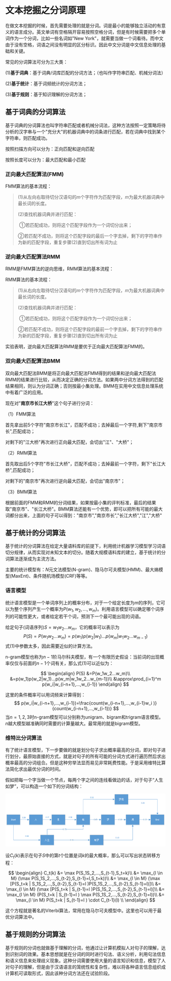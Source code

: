 # 文本挖掘之分词原理

在做文本挖掘的时候，首先需要处理的就是分词。词是最小的能够独立活动的有意义的语言成分。英文单词有空格隔开容易按照空格分词，但是有时候需要把多个单词作为一个分词，比如一些名词如"New York"，就需要当做一个词看待。而中文由于没有空格，词语之间没有明显的区分标识。因此中文分词是中文信息处理的基础和关键。

常见的分词算法可分为三大类：

(1)**基于词典**：基于词典/词库匹配的分词方法；（也叫作字符串匹配、机械分词法）

(2)**基于统计**：基于词频统计的分词方法；

(3)**基于规则**：基于知识理解的分词方法；



## 基于词典的分词算法

基于词典的分词算法也叫字符串匹配或者机械分词法，这种方法按照一定策略将待分析的汉字串与一个"充分大"的机器词典中的词条进行匹配，若在词典中找到某个字符串，则匹配成功。

按照扫描方向可以分为：正向匹配和逆向匹配

按照长度可以分为：最大匹配和最小匹配


### 正向最大匹配算法(FMM)

FMM算法的基本流程：

> (1)从左向右取待切分汉语句的$m$个字符作为匹配字段，$m$为最大机器词典中最长词的长度。
>
> (2)查找机器词典并进行匹配：
>
> ​	①若匹配成功，则将这个匹配字段作为一个词切分出来；
>
> ​	②若匹配不成功，则将这个匹配字段的最后一个字去掉，剩下的字符串作为新的匹配字段，重复步骤(2)直到切出所有词为止



### 逆向最大匹配算法RMM

RMM是FMM算法的逆向思维，RMM算法的基本流程：

RMM算法的基本流程：

> (1)从右向左取待切分汉语句的$m$个字符作为匹配字段，$m$为最大机器词典中最长词的长度。
>
> (2)查找机器词典并进行匹配：
>
> ​	①若匹配成功，则将这个匹配字段作为一个词切分出来；
>
> ​	②若匹配不成功，则将这个匹配字段的最前一个字去掉，剩下的字符串作为新的匹配字段，重复步骤(2)直到切出所有词为止

实验表明，逆向最大匹配算法RMM是要优于正向最大匹配算法FMM的。



### 双向最大匹配算法BMM

双向最大匹配法BMM是将正向最大匹配法FMM得到的结果和逆向最大匹配法RMM的结果进行比较，从而决定正确的分词方法。如果两中分词方法得到的匹配结果相同，则认为分词正确；否则按最小集处理。BMM在实用中文信息处理系统中有着广泛的应用。



现在对"**南京市长江大桥**"这个句子进行分词：

（1）FMM算法

首先拿出前5个字符"南京市长江"，匹配不成功；去掉最后一个字符,剩下"南京市长",匹配成功；

对剩下的"江大桥"再次进行正向最大匹配，会切出"江"、"大桥"；

（2）RMM算法

首先取出后5个字符"市长江大桥"，匹配不成功；去掉最前一个字符，剩下"长江大桥",匹配成功；

对剩下的"南京市"再次进行逆向最大匹配，会切出"南京市"；

（3）BMM算法

根据前面的FMM和RMM的分词结果，如果按最小集的评判标准，最后的结果取"南京市"、"长江大桥"。BMM算法还能有一个优势，即可以把所有可能的最大词都分出来，上面的句子可以得到："南京市","南京市长","长江大桥","江","大桥"



## 基于统计的分词算法

基于统计的分词算法在给定大量语料库的前提下，利用统计机器学习模型学习词语切分规律，从而实现对未知文本的切分。随着大规模语料库的建立，基于统计的分词算法逐渐成为主流方法。

主要的统计模型有：$N$元文法模型(N-gram)、隐马尔可夫模型(HMM)、最大熵模型(MaxEnt)、条件随机场模型(CRF)等等。



### 语言模型

统计语言模型是一个单词序列上的概率分布，对于一个给定长度为$m$的序列，它可以为整个序列产生一个概率为$P(w_1,w_2,...,w_m)$。利用语言模型可以确定哪个词序列的可能性更大，或者给定若干个词，预测下一个最可能出现的词语。

给定句子(词语序列)$S=w_1w_2...w_m$，它的概率可以表示为
$$
P(S)=P(w_1w_2...w_m)=p(w_1)p(w_2|w_1)...p(w_m|w_1w_2...w_{m-1}) \tag{1}
$$
式(1)中参数太多，因此需要近似的计算方法。

n-gram模型也称为$n-1$阶马尔科夫模型，有一个有限历史假设：当前词的出现概率仅仅与前面的$n-1$个词有关，那么式(1)可以近似为：

$$
\begin{align}
P(S)
&=P(w_1w_2...w_m)\\
&=p(w_1)p(w_2|w_1)...p(w_m|w_1w_2...w_{m-1})\\
&\approx\prod_{i=1}^m p(w_i|w_{i-n+1},...,w_{i-1})
\end{align}
$$

这里的条件概率可以用词频来计算得到：
$$
 p(w_i|w_{i-n+1},...,w_{i-1})=\frac{count(w_{i-n+1},...,w_{i-1}w_i )}{count(w_{i-n+1},...,w_{i-1})}
$$
当$n=1,2,3$时n-gram模型可以分别称为unigram、bigram和trigram语言模型。$n$越大模型越准确同时需要的计算量越大。最常用的就是bigram模型。



### 维特比分词算法

有了统计语言模型，下一步要做的就是划分句子求出概率最高的分词，即对句子进行划分，最原始直接的方式，就是对句子的所有可能的分词方式进行遍历然后求出概率最高的分词组合。但是这种穷举法显而易见非常耗费性能。于是采用维特比算法简化求出最优分词的时间。

假如把每一个字当做一个节点，每两个字之间的连线看做边的话，对于句子“人生如梦”，可以构造一个如下的分词结构： 

![fenci](assets/fenci.png)

设$C_t(k)$表示在句子$S$中的第$t$个位置是词$k$的最大概率，那么可以写出状态转移方程：

$$
\begin{align}
C_t(k)
&= \max P(S_1S_2,...,S_{t-1},S_t=k)\\
&= \max_{l \in M} (\max P(S_1S_2,...,S_{t-2},S_{t-1}=l,S_t=k))\\
&= \max_{l \in M} (\max [P(S_t=k | S_1S_2,...,S_{t-2},S_{t-1}=l )P(S_1S_2,...,S_{t-2},S_{t-1}=l)]\\
&= \max_{l \in M} (\max [P(S_t=k | S_{t-1}=l )P(S_1S_2,...,S_{t-2},S_{t-1}=l)]\\
&= \max_{l \in M} (P(S_t=k | S_{t-1}=l ) \max P(S_1S_2,...,S_{t-2},S_{t-1}=l))\\
&= \max_{l \in M} P(S_t=k | S_{t-1}=l ) \cdot C_{t-1}(l) \\
\end{align}
$$

这个方程就是著名的Viterbi算法，常用在隐马尔可夫模型中。这里也可以用于最优分词算法中。





## 基于规则的分词算法

基于规则的分词也就做基于理解的分词，他通过让计算机模拟人对句子的理解，达到识别词的效果。基本思想就是在分词的同时进行句法、语义分析，利用句法信息和语义信息来处理歧义现象。这种分词需要使用大量的语言知识和信息，模型了人对句子的理解，但是由于汉语语言的笼统性和复杂性，难以将各种语言信息组织成计算机可读取形式，因此该种分词方法还在试验阶段。





























